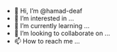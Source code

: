 
- 👋 Hi, I’m @hamad-deaf
- 👀 I’m interested in ...
- 🌱 I’m currently learning ...
- 💞️ I’m looking to collaborate on ...
- 📫 How to reach me ...

<!---
hamad-deaf/hamad-deaf is a ✨ special ✨ repository because its `README.md` (this file) appears on your GitHub profile.
You can click the Preview link to take a look at your changes.
--->
